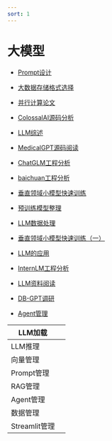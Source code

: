 ```yaml
---
sort: 1
---
```


# 大模型

<!-- {% include list.liquid %} -->

* [Prompt设计](https://kg-nlp.github.io/Algorithm-Project-Manual/大模型/Prompt设计.html)

* [大数据存储格式选择](https://kg-nlp.github.io/Algorithm-Project-Manual/大模型/大数据存储格式选择.html)

* [并行计算论文](https://kg-nlp.github.io/Algorithm-Project-Manual/大模型/并行计算论文.html)

* [ColossalAI源码分析](https://kg-nlp.github.io/Algorithm-Project-Manual/大模型/ColossalAI源码分析.html) 

* [LLM综述](https://kg-nlp.github.io/Algorithm-Project-Manual/大模型/LLM综述.html) 

* [MedicalGPT源码阅读](https://kg-nlp.github.io/Algorithm-Project-Manual/大模型/MedicalGPT源码阅读.html) 

* [ChatGLM工程分析](https://kg-nlp.github.io/Algorithm-Project-Manual/大模型/ChatGLM工程分析.html) 

* [baichuan工程分析](https://kg-nlp.github.io/Algorithm-Project-Manual/大模型/baichuan工程分析.html)

* [垂直领域小模型快速训练](https://kg-nlp.github.io/Algorithm-Project-Manual/大模型/垂直领域小模型快速训练.html)

* [预训练模型整理](https://kg-nlp.github.io/Algorithm-Project-Manual/大模型/预训练模型整理.html)

* [LLM数据处理](https://kg-nlp.github.io/Algorithm-Project-Manual/大模型/LLM数据处理.html)

* [垂直领域小模型快速训练（一）](https://kg-nlp.github.io/Algorithm-Project-Manual/大模型/垂直领域小模型快速训练（一）.html)

* [LLM的应用](https://kg-nlp.github.io/Algorithm-Project-Manual/大模型/LLM的应用.html)

* [InternLM工程分析](https://kg-nlp.github.io/Algorithm-Project-Manual/大模型/InternLM工程分析.html)

* [LLM资料阅读](https://kg-nlp.github.io/Algorithm-Project-Manual/大模型/LLM资料阅读.html)

* [DB-GPT调研](https://kg-nlp.github.io/Algorithm-Project-Manual/大模型/DB-GPT调研.html)

* [Agent管理](https://kg-nlp.github.io/Algorithm-Project-Manual/大模型/Agent管理.html)

  
  
  





| LLM加载       |      |
| ------------- | ---- |
| LLM推理       |      |
| 向量管理      |      |
| Prompt管理    |      |
| RAG管理       |      |
| Agent管理     |      |
| 数据管理      |      |
| Streamlit管理 |      |

